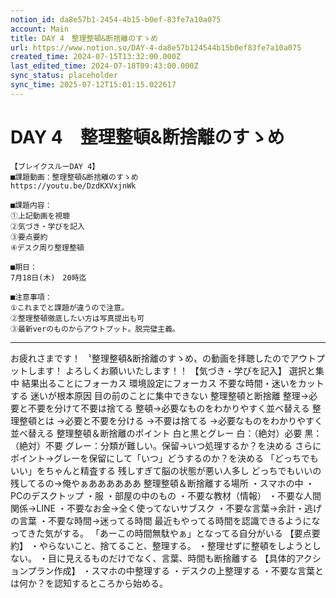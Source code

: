 ```yaml
---
notion_id: da8e57b1-2454-4b15-b0ef-83fe7a10a075
account: Main
title: DAY 4　整理整頓&断捨離のすゝめ
url: https://www.notion.so/DAY-4-da8e57b124544b15b0ef83fe7a10a075
created_time: 2024-07-15T13:32:00.000Z
last_edited_time: 2024-07-18T09:43:00.000Z
sync_status: placeholder
sync_time: 2025-07-12T15:01:15.022617
---
```

# DAY 4　整理整頓&断捨離のすゝめ

```plain text
【ブレイクスルーDAY 4】
■課題動画：整理整頓&断捨離のすゝめ
https://youtu.be/DzdKXVxjnWk

■課題内容：
①上記動画を視聴
②気づき・学びを記入
③要点要約
④デスク周り整理整頓

■期日：
7月18日(木)　20時迄

■注意事項：
①これまでと課題が違うので注意。
②整理整頓徹底したい方は写真提出も可
③最新verのものからアウトプット。脱完璧主義。
```
---
お疲れさまです！
〝整理整頓&断捨離のすゝめ〟の動画を拝聴したのでアウトプットします！
よろしくお願いいたします！！
【気づき・学びを記入】
選択と集中
結果出ることにフォーカス
環境設定にフォーカス
不要な時間・迷いをカットする
迷いが根本原因
目の前のことに集中できない
整理整頓と断捨離
整理→必要と不要を分けて不要は捨てる
整頓→必要なものをわかりやすく並べ替える
整理整頓とは
→必要と不要を分ける
→不要は捨てる
→必要なものをわかりやすく並べ替える
整理整頓＆断捨離のポイント
白と黒とグレー
白：（絶対）必要
黒：（絶対）不要
グレー：分類が難しい。保留→いつ処理するか？を決める
さらにポイント→グレーを保留にして「いつ」どうするのか？を決める
「どっちでもいい」をちゃんと精査する
残しすぎて脳の状態が悪い人多し
どっちでもいいの残してるの→俺やぁああああああ
整理整頓＆断捨離する場所
・スマホの中
・PCのデスクトップ
・服
・部屋の中のもの
・不要な教材（情報）
・不要な人間関係→LINE
・不要なお金→全く使ってないサブスク
・不要な言葉→余計・逃げの言葉
・不要な時間→迷ってる時間
最近もやってる時間を認識できるようになってきた気がする。
「あーこの時間無駄やぁ」となってる自分がいる
【要点要約】
・やらないこと、捨てること、整理する。
・整理せずに整頓をしようとしない。
・目に見えるものだけでなく、言葉、時間も断捨離する
【具体的アクションプラン作成】
・スマホの中整理する
・デスクの上整理する
・不要な言葉とは何か？を認知するところから始める。